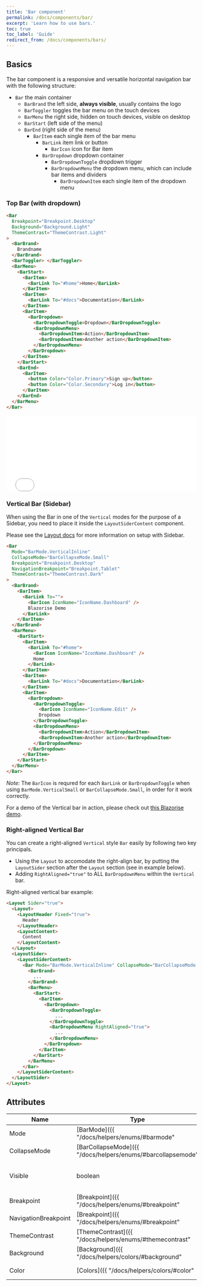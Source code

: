 ```yaml
---
title: 'Bar component'
permalink: /docs/components/bar/
excerpt: 'Learn how to use bars.'
toc: true
toc_label: 'Guide'
redirect_from: /docs/components/bars/
---
```


## Basics

The bar component is a responsive and versatile horizontal navigation bar with the following structure:

- `Bar` the main container
  - `BarBrand` the left side, **always visible**, usually contains the logo
  - `BarToggler` toggles the bar menu on the touch devices
  - `BarMenu` the right side, hidden on touch devices, visible on desktop
  - `BarStart` (left side of the menu)
  - `BarEnd` (right side of the menu)
    - `BarItem` each single item of the bar menu
      - `BarLink` item link or button
        - `BarIcon` icon for Bar item
      - `BarDropdown` dropdown container
        - `BarDropdownToggle` dropdown trigger
        - `BarDropdownMenu` the dropdown menu, which can include bar items and dividers
          - `BarDropdownItem` each single item of the dropdown menu

### Top Bar (with dropdown)

```html
<Bar
  Breakpoint="Breakpoint.Desktop"
  Background="Background.Light"
  ThemeContrast="ThemeContrast.Light"
>
  <BarBrand>
    Brandname
  </BarBrand>
  <BarToggler> </BarToggler>
  <BarMenu>
    <BarStart>
      <BarItem>
        <BarLink To="#home">Home</BarLink>
      </BarItem>
      <BarItem>
        <BarLink To="#docs">Documentation</BarLink>
      </BarItem>
      <BarItem>
        <BarDropdown>
          <BarDropdownToggle>Dropdown</BarDropdownToggle>
          <BarDropdownMenu>
            <BarDropdownItem>Action</BarDropdownItem>
            <BarDropdownItem>Another action</BarDropdownItem>
          </BarDropdownMenu>
        </BarDropdown>
      </BarItem>
    </BarStart>
    <BarEnd>
      <BarItem>
        <button Color="Color.Primary">Sign up</button>
        <button Color="Color.Secondary">Log in</button>
      </BarItem>
    </BarEnd>
  </BarMenu>
</Bar>
```

<iframe src="/examples/bars/basic/" frameborder="0" scrolling="no" style="width:100%;height:200px;"></iframe>

### Vertical Bar (Sidebar)

When using the Bar in one of the `Vertical` modes for the purpose of a Sidebar, you need to place it inside the `LayoutSiderContent` component.

Please see the [Layout docs]({{"/docs/components/layout/#with-sider"}}) for more information on setup with Sidebar.

```html
<Bar
  Mode="BarMode.VerticalInline"
  CollapseMode="BarCollapseMode.Small"
  Breakpoint="Breakpoint.Desktop"
  NavigationBreakpoint="Breakpoint.Tablet"
  ThemeContrast="ThemeContrast.Dark"
>
  <BarBrand>
    <BarItem>
      <BarLink To="">
        <BarIcon IconName="IconName.Dashboard" />
        Blazorise Demo
      </BarLink>
    </BarItem>
  </BarBrand>
  <BarMenu>
    <BarStart>
      <BarItem>
        <BarLink To="#home">
          <BarIcon IconName="IconName.Dashboard" />
          Home
        </BarLink>
      </BarItem>
      <BarItem>
        <BarLink To="#docs">Documentation</BarLink>
      </BarItem>
      <BarItem>
        <BarDropdown>
          <BarDropdownToggle>
            <BarIcon IconName="IconName.Edit" />
            Dropdown
          </BarDropdownToggle>
          <BarDropdownMenu>
            <BarDropdownItem>Action</BarDropdownItem>
            <BarDropdownItem>Another action</BarDropdownItem>
          </BarDropdownMenu>
        </BarDropdown>
      </BarItem>
    </BarStart>
  </BarMenu>
</Bar>
```

_Note:_ The `BarIcon` is requred for each `BarLink` or `BarDropdownToggle` when using `BarMode.VerticalSmall` or `BarCollapseMode.Small`, in order for it work correctly.

For a demo of the Vertical bar in action, please check out [this Blazorise demo](https://bootstrapdemo.blazorise.com/).

### Right-aligned Vertical Bar

You can create a right-aligned `Vertical` style `Bar` easily by following two key principals.

- Using the `Layout` to accomodate the right-align bar, by putting the `LayoutSider` section after the `Layout` section (see in example below).
- Adding `RightAligned="true"` to ALL `BarDropdownMenu` within the `Vertical` bar.

Right-aligned vertical bar example:

```html
<Layout Sider="true">
  <Layout>
    <LayoutHeader Fixed="true">
      Header
    </LayoutHeader>
    <LayoutContent>
      Content
    </LayoutContent>
  </Layout>
  <LayoutSider>
    <LayoutSiderContent>
      <Bar Mode="BarMode.VerticalInline" CollapseMode="BarCollapseMode.Small">
        <BarBrand>
          ...
        </BarBrand>
        <BarMenu>
          <BarStart>
            <BarItem>
              <BarDropdown>
                <BarDropdownToggle>
                  ...
                </BarDropdownToggle>
                <BarDropdownMenu RightAligned="true">
                  ...
                </BarDropdownMenu>
              </BarDropdown>
            </BarItem>
          </BarStart>
        </BarMenu>
      </Bar>
    </LayoutSiderContent>
  </LayoutSider>
</Layout>
```

## Attributes

| Name                 | Type                                                        | Default          | Description                                |
| -------------------- | ----------------------------------------------------------- | ---------------- | ------------------------------------------ |
| Mode                 | [BarMode]({{ "/docs/helpers/enums/#barmode"                 | relative_url }}) | `Horizontal`                               | Bar mode (`Vertical*` for Sidebar). |
| CollapseMode         | [BarCollapseMode]({{ "/docs/helpers/enums/#barcollapsemode" | relative_url }}) | `Hide`                                     | What the Bar will collapse to when `Visible` toggled. |
| Visible              | boolean                                                     | false            | Controls the state of toggle and the menu. |
| Breakpoint           | [Breakpoint]({{ "/docs/helpers/enums/#breakpoint"           | relative_url }}) | `None`                                     | Defines the media breakpoint. |
| NavigationBreakpoint | [Breakpoint]({{ "/docs/helpers/enums/#breakpoint"           | relative_url }}) | `None`                                     | Defines the media breakpoint on navigation. |
| ThemeContrast        | [ThemeContrast]({{ "/docs/helpers/enums/#themecontrast"     | relative_url }}) | `Light`                                    | Adjusts the contrast for light or dark themes. |
| Background           | [Background]({{ "/docs/helpers/colors/#background"          | relative_url }}) | `None`                                     | Sets the bar background color. |
| Color                | [Colors]({{ "/docs/helpers/colors/#color"                   | relative_url }}) | `None`                                     | Component visual or contextual style variants. |
